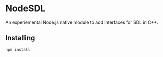 # NodeSDL
An experiemental Node.js native module to add interfaces for SDL in C++.

## Installing
```
npm install
```